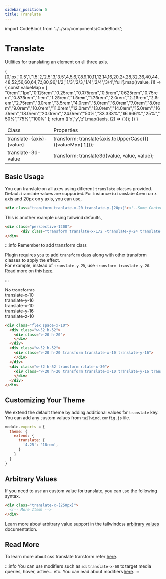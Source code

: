 ```yaml
---
sidebar_position: 5
title: Translate
---
```

import CodeBlock from '../../src/components/CodeBlock';

# Translate

Utilities for translating an element on all three axis.

<div className="table-container">
       <table className="stripped-table" style={{width:"100%"}}>
              <thead>
                     <tr>
                            <td>Class</td>
                            <td>Properties</td>                     
                     </tr>
              </thead>
              <tbody>
                     {
                            [0,'px','0.5',1,'1.5',2,'2.5',3,'3.5',4,5,6,7,8,9,10,11,12,14,16,20,24,28,32,36,40,44,48,52,56,60,64,72,80,96,'1/2','1/3','2/3','1/4','2/4','3/4','full'].map((value, i1) => {
                                   const valueMap = [
                                          "0rem","1px","0.125rem","0.25rem","0.375rem","0.5rem","0.625rem","0.75rem","0.875rem","1rem","1.25rem","1.5rem","1.75rem","2.0rem","2.25rem","2.5rem","2.75rem","3.0rem","3.5rem","4.0rem","5.0rem","6.0rem","7.0rem","8.0rem","9.0rem","10.0rem","11.0rem","12.0rem","13.0rem","14.0rem","15.0rem","16.0rem","18.0rem","20.0rem","24.0rem","50%","33.333%","66.666%","25%","50%","75%","100%"
                                   ];
                                   return (['x','y','z'].map((axis, i2) => (
                                          <tr>
                                                 <td>translate-{axis}-{value}</td>
                                                 <td>transform: translate{axis.toUpperCase()}({valueMap[i1]});</td>
                                          </tr>   
                                   )));
                            })
                     }
                     <tr>
                            <td>translate-3d-value</td>
                            <td>transform: translate3d(value, value, value);</td>
                     </tr>
              </tbody>
       </table>
</div>

## Basic Usage

You can translate on all axes using different `translate` classes provided. Default translate values are supported. For instance to translate 4rem on x axis and 20px on y axis, you can use,

```html
<div class="transform tranlate-x-20 translate-y-[20px]"><!--Some Content--></div>
```

This is another example using tailwind defaults,

```html
<div class="perspective-1200">
       <div class="transform translate-x-1/2 -translate-y-24 translate-z-12">My element</div>
</div>
```

:::info Remember to add transform class

Plugin requires you to add `transform` class along with other transform classes to apply the effect.<br/>
For example, instead of `translate-y-20`, use `transform translate-y-20`.<br/>
Read more on this [here](/faq/whyTransform).

:::

<CodeBlock className="my-10">
  <div className="flex space-x-10">
    <div className="w-52 h-52 bg-yellow-200 rounded-lg relative">
      <div className="w-20 h-20 bg-teal-400 rounded-lg">    
      </div>
      <div className="absolute bottom-2 text-center w-full">No transforms</div>
    </div>
    <div className="w-52 h-52 bg-yellow-200 rounded-lg relative">
      <div className="w-20 h-20 bg-teal-400 rounded-lg transform translate-x-10 translate-y-16">    
      </div>
      <div className="absolute bottom-2 text-center w-full">translate-x-10<br/>translate-y-16</div>
    </div>
    <div className="perspective-1000">
      <div className="w-52 h-52 bg-yellow-200 rounded-lg relative transform rotate-x-30">
        <div className="w-20 h-20 bg-teal-400 rounded-lg transform translate-x-10 translate-y-16 translate-z-10">    
        </div>
        <div className="absolute bottom-2 text-center w-full">translate-x-10<br/>translate-y-16<br/>translate-z-10</div>
      </div>
    </div>
  </div>
</CodeBlock>

```html title="Applying different classes for translate"
<div class="flex space-x-10">
  <div class="w-52 h-52">
    <div class="w-20 h-20">    
    </div>
  </div>
  <div class="w-52 h-52">
    <div class="w-20 h-20 transform translate-x-10 translate-y-16">    
    </div>
  </div>
  <div class="w-52 h-52 transform rotate-x-30">
    <div class="w-20 h-20 transform translate-x-10 translate-y-16 translate-z-10">    
    </div>
  </div>
</div>
```

## Customizing Your Theme

We extend the default theme by adding additional values for `translate` key. You can add any custom values from `tailwind.config.js` file.

```js title=tailwind.config.js
module.exports = {
  theme: {
    extend: {
      translate: {
        '4.25': '18rem',
      }
    }
  }
}
```
## Arbitrary Values

If you need to use an custom value for translate, you can use the following syntax.

```html
<div class="translate-x-[250px]">
  <!-- More Items -->
</div>
```

Learn more about arbitrary value support in the tailwindcss [arbitrary values](https://tailwindcss.com/docs/adding-custom-styles#using-arbitrary-values) documentation.

## Read More

To learn more about css translate transform refer [here](https://developer.mozilla.org/en-US/docs/Web/CSS/transform-function/translate3d).

:::info
You can use modifiers such as `md:translate-x-60` to target media queries, hover, active... etc. You can read about modifiers [here](https://tailwindcss.com/docs/hover-focus-and-other-states).
:::